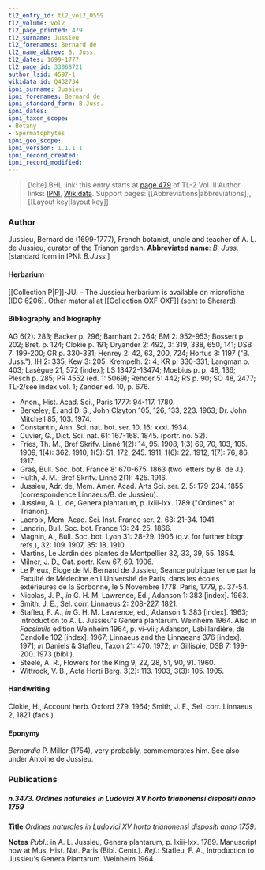 ```yaml
---
tl2_entry_id: tl2_vol2_0559
tl2_volume: vol2
tl2_page_printed: 479
tl2_surname: Jussieu
tl2_forenames: Bernard de
tl2_name_abbrev: B. Juss.
tl2_dates: 1699-1777
tl2_page_id: 33068721
author_lsid: 4597-1
wikidata_id: Q432734
ipni_surname: Jussieu
ipni_forenames: Bernard de
ipni_standard_form: B.Juss.
ipni_dates: 
ipni_taxon_scope: 
- Botany
- Spermatophytes
ipni_geo_scope: 
ipni_version: 1.1.1.1
ipni_record_created: 
ipni_record_modified:
---
```


> [!cite] BHL link: this entry starts at [page 479](https://www.biodiversitylibrary.org/page/33068721) of TL-2 Vol. II
> Author links: [IPNI](https://www.ipni.org/a/4597-1), [Wikidata](https://www.wikidata.org/wiki/Q432734). Support pages: [[Abbreviations|abbreviations]], [[Layout key|layout key]]

### Author

Jussieu, Bernard de (1699-1777), French botanist, uncle and teacher of A. L. de Jussieu, curator of the Trianon garden. 
**Abbreviated name**: *B. Juss.* \[standard form in IPNI: *B.Juss.*\]

#### Herbarium

[[Collection P|P]]-JU. – The Jussieu herbarium is available on microfiche (IDC 6206). Other material at [[Collection OXF|OXF]] (sent to Sherard).

#### Bibliography and biography

AG 6(2): 283; Backer p. 296; Barnhart 2: 264; BM 2: 952-953; Bossert p. 202; Bret. p. 124; Clokie p. 191; Dryander 2: 492, 3: 319, 338, 650, 141; DSB 7: 199-200; GR p. 330-331; Henrey 2: 42, 63, 200, 724; Hortus 3: 1197 ("B. Juss."); IH 2: 335; Kew 3: 205; Krempelh. 2: 4; KR p. 330-331; Langman p. 403; Lasègue 21, 572 \[index\]; LS 13472-13474; Moebius p. p. 48, 136; Plesch p. 285; PR 4552 (ed. 1: 5069); Rehder 5: 442; RS p. 90; SO 48, 2477; TL-2/see index vol. 1; Zander ed. 10, p. 676.
- Anon., Hist. Acad. Sci., Paris 1777: 94-117. 1780.
- Berkeley, E. and D. S., John Clayton 105, 126, 133, 223. 1963; Dr. John Mitchell 85, 103. 1974.
- Constantin, Ann. Sci. nat. bot. ser. 10. 16: xxxi. 1934.
- Cuvier, G., Dict. Sci. nat. 61: 167-168. 1845. (portr. no. 52).
- Fries, Th. M., Bref Skrifv. Linné 1(2): 14, 95. 1908, 1(3) 69, 70, 103, 105. 1909, 1(4): 362. 1910, 1(5): 51, 172, 245. 1911, 1(6): 22. 1912, 1(7): 76, 86. 1917.
- Gras, Bull. Soc. bot. France 8: 670-675. 1863 (two letters by B. de J.).
- Hulth, J. M., Bref Skrifv. Linné 2(1): 425. 1916.
- Jussieu, Adr. de, Mem. Amer. Acad. Arts Sci. ser. 2. 5: 179-234. 1855 (correspondence Linnaeus/B. de Jussieu).
- Jussieu, A. L. de, Genera plantarum, p. lxiii-lxx. 1789 ("Ordines" at Trianon).
- Lacroix, Mem. Acad. Sci. Inst. France ser. 2. 63: 21-34. 1941.
- Landrin, Bull. Soc. bot. France 13: 24-25. 1866.
- Magnin, A., Bull. Soc. bot. Lyon 31: 28-29. 1906 (q.v. for further biogr. refs.), 32: 109. 1907, 35: 18. 1910.
- Martins, Le Jardin des plantes de Montpellier 32, 33, 39, 55. 1854.
- Milner, J. D., Cat. portr. Kew 67, 69. 1906.
- Le Preux, Eloge de M. Bernard de Jussieu, Seance publique tenue par la Faculté de Médecine en l'Université de Paris, dans les écoles extérieures de la Sorbonne, le 5 Novembre 1778. Paris, 1779, p. 37-54.
- Nicolas, J. P., *in* G. H. M. Lawrence, Ed., Adanson 1: 383 \[index\]. 1963.
- Smith, J. E., Sel. corr. Linnaeus 2: 208-227. 1821.
- Stafleu, F. A., *in* G. H. M. Lawrence, ed., Adanson 1: 383 \[index\]. 1963; Introduction to A. L. Jussieu's Genera plantarum. Weinheim 1964. Also in *Facsimile* edition Weinheim 1964, p. vi-viii; Adanson, Labillardière, de Candolle 102 \[index\]. 1967; Linnaeus and the Linnaeans 376 \[index\]. 1971; *in* Daniels & Stafleu, Taxon 21: 470. 1972; *in* Gillispie, DSB 7: 199-200. 1973 (bibl.).
- Steele, A. R., Flowers for the King 9, 22, 28, 51, 90, 91. 1960.
- Wittrock, V. B., Acta Horti Berg. 3(2): 113. 1903, 3(3): 105. 1905.

#### Handwriting

Clokie, H., Account herb. Oxford 279. 1964; Smith, J. E., Sel. corr. Linnaeus 2, 1821 (facs.).

#### Eponymy

*Bernardia* P. Miller (1754), very probably, commemorates him. See also under Antoine de Jussieu.

### Publications

##### n.3473. Ordines naturales in Ludovici XV horto trianonensi dispositi anno 1759

**Title**
*Ordines naturales in Ludovici XV horto trianonensi dispositi anno 1759*.

**Notes**
*Publ*.: in A. L. Jussieu, Genera plantarum, p. lxiii-lxx. 1789. Manuscript now at Mus. Hist. Nat. Paris (Bibl. Centr.).
*Ref*.: Stafleu, F. A., Introduction to Jussieu's Genera Plantarum. Weinheim 1964.

